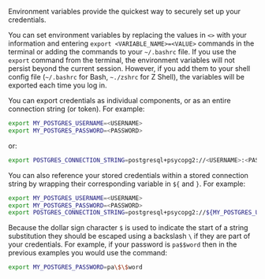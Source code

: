 Environment variables provide the quickest way to securely set up your credentials. 

You can set environment variables by replacing the values in `<>` with your information and entering `export <VARIABLE_NAME>=<VALUE>` commands in the terminal or adding the commands to your `~/.bashrc` file.  If you use the `export` command from the terminal, the environment variables will not persist beyond the current session.  However, if you add them to your shell config file (`~/.bashrc` for Bash, `~./zshrc` for Z Shell), the variables will be exported each time you log in.

You can export credentials as individual components, or as an entire connection string (or token).  For example:

```bash title="Terminal, ~/.bashrc, or ~/.zshrc"
export MY_POSTGRES_USERNAME=<USERNAME>
export MY_POSTGRES_PASSWORD=<PASSWORD>
```

or:

```bash title="Terminal or ~/.bashrc"
export POSTGRES_CONNECTION_STRING=postgresql+psycopg2://<USERNAME>:<PASSWORD>@<HOST>:<PORT>/<DATABASE>
```

You can also reference your stored credentials within a stored connection string by wrapping their corresponding variable in `${` and `}`. For example:

```bash title="Terminal or ~/.bashrc"
export MY_POSTGRES_USERNAME=<USERNAME>
export MY_POSTGRES_PASSWORD=<PASSWORD>
export POSTGRES_CONNECTION_STRING=postgresql+psycopg2://${MY_POSTGRES_USERNAME}:${MY_POSTGRES_PASSWORD}@<HOST>:<PORT>/<DATABASE>
```

Because the dollar sign character `$` is used to indicate the start of a string substitution they should be escaped using a backslash `\` if they are part of your credentials. For example, if your password is `pa$$word` then in the previous examples you would use the command:

```bash title="Terminal or ~/.bashrc"
export MY_POSTGRES_PASSWORD=pa\$\$word
```
